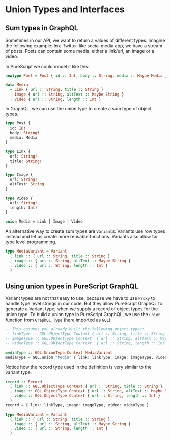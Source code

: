 # Union Types and Interfaces

## Sum types in GraphQL

Sometimes in our API, we want to return a values of different types.
Imagine the following example:
In a Twitter-like social media app, we have a stream of posts.
Posts can contain some media, either a link/url, an image or a video.

In PureScript we could model it like this:

```purescript
newtype Post = Post { id :: Int, body :: String, media :: Maybe Media }

data Media
  = Link { url :: String, title :: String }
  | Image { url :: String, altText :: Maybe String }
  | Video { url :: String, length :: Int }
```

In GraphQL, we can use the union type to create a sum type of object types.

```graphql
type Post {
  id: ID!
  body: String!
  media: Media
}

type Link {
  url: String!
  title: String!
}

type Image {
  url: String!
  altText: String
}

type Video {
  url: String!
  length: Int!
}

union Media = Link | Image | Video
```

An alternative way to create sum types are `Variant`s.
Variants use row types instead and let us create more reusable functions.
Variants also allow for type level programming.

```purescript
type MediaVariant = Variant
  ( link :: { url :: String, title :: String }
  , image :: { url :: String, altText :: Maybe String }
  , video :: { url :: String, length :: Int }
  )
```

## Using union types in PureScript GraphQL

Variant types are not that easy to use, because we have to use `Proxy` to handle type level strings in our code.
But they allow PureScript GraphQL to generate a Variant type, when we supply a record of object types for the union type.
To build a union type in PureScript GraphQL, we use the `union` function from `GraphQL.Type` (here imported as `GQL`):

```purescript
-- This assumes you already built the following object types:
-- linkType :: GQL.ObjectType Context { url :: String, title :: String }
-- imageType :: GQL.ObjectType Context  { url :: String, altText :: Maybe String }
-- videoType :: GQL.ObjectType Context  { url :: String, length :: Int }

mediaType :: GQL.UnionType Context MediaVariant
mediaType = GQL.union "Media" { link: linkType, image: imageType, video: videoType }
```

Notice how the record type used in the definition is very similar to the variant type.

```purescript
record :: Record
  ( link :: GQL.ObjectType Context { url :: String, title :: String }
  , image :: GQL.ObjectType Context { url :: String, altText :: Maybe String }
  , video :: GQL.ObjectType Context { url :: String, length :: Int }
  )
record = { link: linkType, image: imageType, video: videoType }

type MediaVariant = Variant
  ( link :: { url :: String, title :: String }
  , image :: { url :: String, altText :: Maybe String }
  , video :: { url :: String, length :: Int }
  )
```
